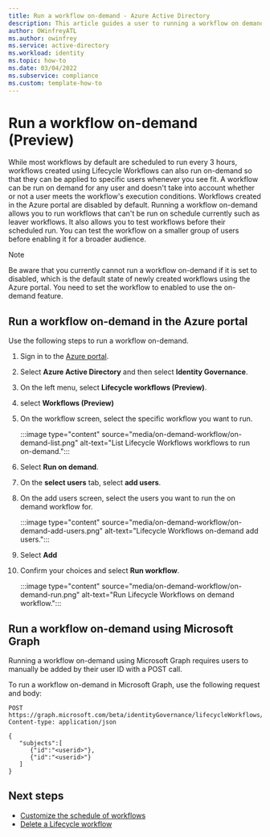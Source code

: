 ```yaml
---
title: Run a workflow on-demand - Azure Active Directory
description: This article guides a user to running a workflow on demand using Lifecycle Workflows
author: OWinfreyATL
ms.author: owinfrey
ms.service: active-directory
ms.workload: identity
ms.topic: how-to 
ms.date: 03/04/2022
ms.subservice: compliance
ms.custom: template-how-to 
---
```



# Run a workflow on-demand (Preview)

While most workflows by default are scheduled to run every 3 hours, workflows created using Lifecycle Workflows can also run on-demand so that they can be applied to specific users whenever you see fit. A workflow can be run on demand for any user and doesn't take into account whether or not a user meets the workflow's execution conditions. Workflows created in the Azure portal are disabled by default. Running a workflow on-demand allows you to run workflows that can't be run on schedule currently such as leaver workflows. It also allows you to test workflows before their scheduled run. You can test the workflow on a smaller group of users before enabling it for a broader audience.

>[!NOTE]
>Be aware that you currently cannot run a workflow on-demand if it is set to disabled, which is the default state of newly created workflows using the Azure portal.  You need to set the workflow to enabled to use the on-demand feature.

## Run a workflow on-demand in the Azure portal

Use the following steps to run a workflow on-demand.

1. Sign in to the [Azure portal](https://portal.azure.com).

1. Select **Azure Active Directory** and then select **Identity Governance**.

1. On the left menu, select **Lifecycle workflows (Preview)**.

1. select **Workflows (Preview)**

1. On the workflow screen, select the specific workflow you want to run.

     :::image type="content" source="media/on-demand-workflow/on-demand-list.png" alt-text="List Lifecycle Workflows workflows to run on-demand.":::

1. Select **Run on demand**.     

1. On the **select users** tab, select **add users**.

1. On the add users screen, select the users you want to run the on demand workflow for.

     :::image type="content" source="media/on-demand-workflow/on-demand-add-users.png" alt-text="Lifecycle Workflows on-demand add users.":::

1. Select **Add**

1. Confirm your choices and select **Run workflow**.   

     :::image type="content" source="media/on-demand-workflow/on-demand-run.png" alt-text="Run Lifecycle Workflows on demand workflow.":::

## Run a workflow on-demand using Microsoft Graph

Running a workflow on-demand using Microsoft Graph requires users to manually be added by their user ID with a POST call.

To run a workflow on-demand in Microsoft Graph, use the following request and body:
```http
POST https://graph.microsoft.com/beta/identityGovernance/lifecycleWorkflows/workflows/<id>/activate
Content-type: application/json
```

```Request body
{
   "subjects":[
      {"id":"<userid>"},
      {"id":"<userid>"}
   ]
}

```


## Next steps

- [Customize the schedule of workflows](customize-workflow-schedule.md)
- [Delete a Lifecycle workflow](delete-lifecycle-workflow.md)